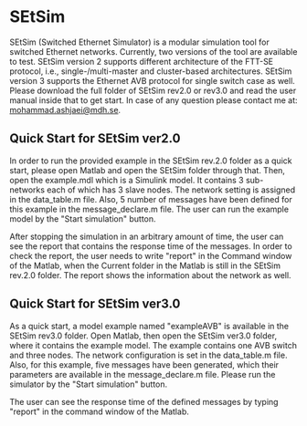 SEtSim
======

SEtSim (Switched Ethernet Simulator) is a modular simulation tool for switched Ethernet networks. Currently, two versions of the tool are available to test. SEtSim version 2 supports different architecture of the FTT-SE protocol, i.e., single-/multi-master and cluster-based architectures. SEtSim version 3 supports the Ethernet AVB protocol for single switch case as well. Please download the full folder of SEtSim rev2.0 or rev3.0 and read the user manual inside that to get start. In case of any question please contact me at: mohammad.ashjaei@mdh.se.

Quick Start for SEtSim ver2.0
------
In order to run the provided example in the SEtSim rev.2.0 folder as a quick start, please open Matlab and open the SEtSim folder through that. Then, open the example.mdl which is a Simulink model. It contains 3 sub-networks each of which has 3 slave nodes. The network setting is assigned in the data\_table.m file. Also, 5 number of messages have been defined for this example in the message\_declare.m file. The user can run the example model by the "Start simulation" button. 

After stopping the simulation in an arbitrary amount of time, the user can see the report that contains the response time of the messages. In order to check the report, the user needs to write "report" in the Command window of the Matlab, when the Current folder in the Matlab is still in the SEtSim rev.2.0 folder. The report shows the information about the network as well. 

Quick Start for SEtSim ver3.0
------
As a quick start, a model example named "exampleAVB" is available in the SEtSim rev3.0 folder. Open Matlab, then open the SEtSim ver3.0 folder, where it contains the example model. The example contains one AVB switch and three nodes. The network configuration is set in the data\_table.m file. Also, for this example, five messages have been generated, which their parameters are available in the message\_declare.m file. Please run the simulator by the "Start simulation" button.

The user can see the response time of the defined messages by typing "report" in the command window of the Matlab. 
